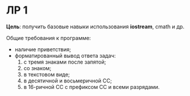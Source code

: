 # ЛР 1

**Цель**: получить базовые навыки использования **iostream**, cmath и др. 

Общие требования к программе:
* наличие приветствия;
* форматированный вывод ответа задач:
	1. с тремя знаками после запятой;
	1. со знаком;
	1. в текстовом виде;
	1. в десятичной и восьмеричной СС;
	1. в 16-ричной СС с префиксом СС и всеми разрядами.

